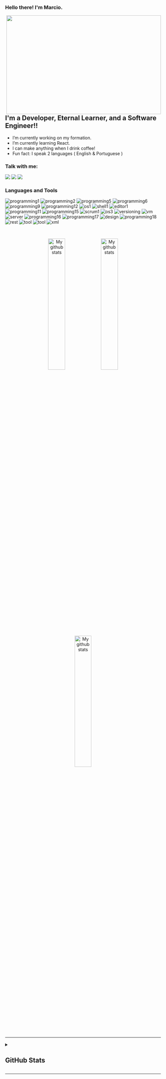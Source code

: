 ### Hello there!  I'm Marcio.

<img  align="right" src="https://user-images.githubusercontent.com/115326340/200728117-4125f138-fe90-497d-a06b-b8fbd2ef9c82.gif" width="500" height="320"/>

## I'm a Developer, Eternal Learner, and a Software Engineer!!
-  I’m currently working on my formation.
-  I’m currently learning React.
-  I can make anything when I drink coffee!
-  Fun fact: I speak 2 languages ( English & Portuguese )

### Talk with me:

[<img  src="https://img.shields.io/badge/LinkedIn-0077B5?style=for-the-badge&logo=linkedin&logoColor=white" />][linkedin] [<img  src="https://img.shields.io/badge/Gmail-D14836?style=for-the-badge&logo=gmail&logoColor=white" />][gmail] [<img  src="https://img.shields.io/badge/WhatsApp-25D366?style=for-the-badge&logo=whatsapp&logoColor=white" />][whats]


<h3> Languages and Tools </h3>

  
![programming1](https://img.shields.io/badge/HTML5-E34F26?style=for-the-badge&logo=html5&logoColor=white&color=221C37&labelColor=77335B)
![programming2](https://img.shields.io/badge/CSS3-1572B6?&style=for-the-badge&logo=css3&logoColor=white&color=221C37&labelColor=77335B)
![programming5](https://img.shields.io/badge/JavaScript-F7DF1E?style=for-the-badge&logo=javascript&logoColor=white&color=221C37&labelColor=77335B)
![programming6](https://img.shields.io/badge/React-20232A?style=for-the-badge&logo=react&logoColor=white&color=221C37&labelColor=77335B)
![programming9](https://img.shields.io/badge/Node.js-43853D?style=for-the-badge&logo=node.js&logoColor=white&color=221C37&labelColor=77335B)
![programming12](https://img.shields.io/badge/MongoDB-4EA94B?style=for-the-badge&logo=mongodb&logoColor=white&color=221C37&labelColor=77335B)
![os1](https://img.shields.io/badge/Windows-0078D6?style=for-the-badge&logo=windows&logoColor=white&color=221C37&labelColor=77335B)
![shell1](https://img.shields.io/badge/powershell-5391FE?style=for-the-badge&logo=powershell&logoColor=white&color=221C37&labelColor=77335B)
![editor1](https://img.shields.io/badge/VSCode-0078D4?style=for-the-badge&logo=visual%20studio%20code&logoColor=white&color=221C37&labelColor=77335B)
![programming11](https://img.shields.io/badge/MySQL-00000F?style=for-the-badge&logo=mysql&logoColor=white&color=221C37&labelColor=77335B)
![programming15](https://img.shields.io/badge/TypeScript-007ACC?style=for-the-badge&logo=typescript&logoColor=white&color=221C37&labelColor=77335B)
![scrum1](https://img.shields.io/badge/Trello-0052CC?style=for-the-badge&logo=trello&logoColor=white&color=221C37&labelColor=77335B)
![os3](https://img.shields.io/badge/Ubuntu-E95420?style=for-the-badge&logo=ubuntu&logoColor=white&color=221C37&labelColor=77335B)
![versioning](https://img.shields.io/badge/GIT-E44C30?style=for-the-badge&logo=git&logoColor=white&color=221C37&labelColor=77335B)
![vm](https://img.shields.io/badge/VirtualBox-21416b?style=for-the-badge&logo=VirtualBox&logoColor=white&color=221C37&labelColor=77335B)
![server](https://img.shields.io/badge/Amazon_AWS-FF9900?style=for-the-badge&logo=amazonaws&logoColor=white&color=221C37&labelColor=77335B)
![programming16](https://img.shields.io/badge/PostgreSQL-316192?style=for-the-badge&logo=postgresql&logoColor=white&color=221C37&labelColor=77335B)
![programming17](https://img.shields.io/badge/SQLite-07405E?style=for-the-badge&logo=sqlite&logoColor=white&color=221C37&labelColor=77335B)
![design](https://img.shields.io/badge/blender-%23F5792A.svg?style=for-the-badge&logo=blender&logoColor=white&color=221C37&labelColor=77335B)
![programming18](https://img.shields.io/badge/Docker-2CA5E0?style=for-the-badge&logo=docker&logoColor=white&color=221C37&labelColor=77335B)
![rest](https://img.shields.io/badge/Express.js-000000?style=for-the-badge&logo=express&logoColor=white&color=221C37&labelColor=77335B)
![tool](https://img.shields.io/badge/Postman-FF6C37?style=for-the-badge&logo=Postman&logoColor=white&color=221C37&labelColor=77335B)
![tool](https://img.shields.io/badge/Webpack-8DD6F9?style=for-the-badge&logo=Webpack&logoColor=white&color=221C37&labelColor=77335B)
![xml](https://img.shields.io/badge/json-5E5C5C?style=for-the-badge&logo=json&&logoColor=white&color=221C37&labelColor=77335B)

<br />

<p>
<div align="center">
  
  [<img  width="33%" src="https://github-readme-stats.vercel.app/api/pin/?username=marcio-vot&repo=projeto6-buzzquizz&show_icons=true&theme=transparent" alt="My github stats">][repUm]
  [<img  width="33%" src="https://github-readme-stats.vercel.app/api/pin/?username=marcio-vot&repo=projeto5-batepapouol&show_icons=true&theme=transparent" alt="My github stats">][repDois]
  [<img  width="33%" src="https://github-readme-stats.vercel.app/api/pin/?username=marcio-vot&repo=Projeto_04_parrotsCardGame&show_icons=true&theme=transparent" alt="My github stats">][repTres]
  
</div></p>


---

<details>
 
  <summary> <h2> GitHub Stats </h2> </summary>
 
 <br />
<p align="center">
  <a><img height="120px" src="https://github-readme-stats.vercel.app/api?username=marcio-vot&show_icons=true&hide_title=true&show_icons=true&include_all_commits=true&count_private=true&hide_border=true&line_height=20&theme=tokyonight" /><img height="120px" src="https://github-readme-stats.vercel.app/api/top-langs/?username=marcio-vot&layout=compact&hide_border=true&hide_title=true&theme=tokyonight" /></a>

 </p>
 
 </details>

---


<!-- [portfolio]: https://arsentieva.github.io/profile/ -->
<!--[website]: https://holistic-developer.com/-->
<!--[youtube]: https://www.youtube.com/channel/UCD6bHzIZCJJcJD6QHGUIyrw-->
<!--[instagram]: https://www.instagram.com/holistic_developer/-->
[linkedin]: https://www.linkedin.com/in/marcio-francisco-dos-santos-aa6092251/

[repUm]: https://github.com/Marcio-VOT/projeto6-buzzquizz
[repDois]: https://github.com/Marcio-VOT/projeto5-batepapouol
[repTres]: https://github.com/Marcio-VOT/Projeto_04_parrotsCardGame
[gmail]:mailto:marciofsantos65@gmail.com
[whats]: https://wa.me/5541997892984



